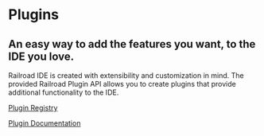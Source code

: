 # Plugins
## An easy way to add the features you want, to the IDE you love.

Railroad IDE is created with extensibility and customization in mind.
The provided Railroad Plugin API allows you to create plugins that provide additional functionality to the IDE.

[Plugin Registry](https://github.com/Railroad-Team/Railroad)

[Plugin Documentation](/plugins/docs)